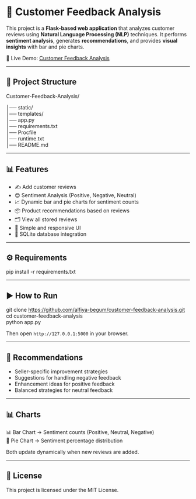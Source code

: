 # 📝 Customer Feedback Analysis 

This project is a **Flask-based web application** that analyzes customer reviews using **Natural Language Processing (NLP)** techniques. It performs **sentiment analysis**, generates **recommendations**, and provides **visual insights** with bar and pie charts.  

🔗 Live Demo: [Customer Feedback Analysis](https://alfiya-feedback-system.onrender.com)

---

## 📂 Project Structure

Customer-Feedback-Analysis/

│── static/                   
│── templates/               
│── app.py                   
│── requirements.txt         
│── Procfile                   
│── runtime.txt              
│── README.md                  

---

## 📊 Features

- ✍️ Add customer reviews  
- 😊 Sentiment Analysis (Positive, Negative, Neutral)  
- 📈 Dynamic bar and pie charts for sentiment counts  
- 📦 Product recommendations based on reviews  
- 🗂️ View all stored reviews  
- 📱 Simple and responsive UI  
- 💾 SQLite database integration  

---

## ⚙️ Requirements

pip install -r requirements.txt

---

## ▶️ How to Run

git clone https://github.com/alfiya-begum/customer-feedback-analysis.git  
cd customer-feedback-analysis  
python app.py  

Then open `http://127.0.0.1:5000` in your browser.

---

## 📌 Recommendations

- Seller-specific improvement strategies  
- Suggestions for handling negative feedback  
- Enhancement ideas for positive feedback  
- Balanced strategies for neutral feedback  

---

## 📊 Charts

📊 Bar Chart → Sentiment counts (Positive, Neutral, Negative)  
🥧 Pie Chart → Sentiment percentage distribution  

Both update dynamically when new reviews are added.  

---

## 📜 License  

This project is licensed under the MIT License.  
